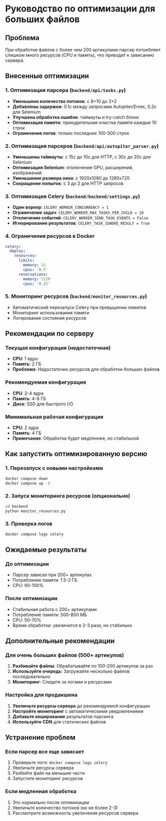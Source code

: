 # Руководство по оптимизации для больших файлов

## Проблема
При обработке файлов с более чем 200 артикулами парсер потребляет слишком много ресурсов (CPU и память), что приводит к зависанию сервера.

## Внесенные оптимизации

### 1. Оптимизация парсера (`backend/api/tasks.py`)
- **Уменьшено количество потоков**: с 8+10 до 3+2
- **Добавлены задержки**: 0.1с между запросами Autopiter/Emex, 0.2с для Selenium
- **Улучшена обработка ошибок**: таймауты и try-catch блоки
- **Оптимизация памяти**: принудительная очистка памяти каждые 10 строк
- **Ограничение логов**: только последние 100-500 строк

### 2. Оптимизация парсеров (`backend/api/autopiter_parser.py`)
- **Уменьшены таймауты**: с 15с до 10с для HTTP, с 30с до 20с для Selenium
- **Оптимизация Selenium**: отключение GPU, расширений, изображений
- **Уменьшение размера окна**: с 1920x1080 до 1280x720
- **Сокращение попыток**: с 3 до 2 для HTTP запросов

### 3. Оптимизация Celery (`backend/backend/settings.py`)
- **Один воркер**: `CELERY_WORKER_CONCURRENCY = 1`
- **Ограничение задач**: `CELERY_WORKER_MAX_TASKS_PER_CHILD = 10`
- **Отключение событий**: `CELERY_WORKER_SEND_TASK_EVENTS = False`
- **Игнорирование результатов**: `CELERY_TASK_IGNORE_RESULT = True`

### 4. Ограничения ресурсов в Docker
```yaml
celery:
  deploy:
    resources:
      limits:
        memory: 1G
        cpus: '0.5'
      reservations:
        memory: 512M
        cpus: '0.25'
```

### 5. Мониторинг ресурсов (`backend/monitor_resources.py`)
- Автоматический перезапуск Celery при превышении лимитов
- Мониторинг использования памяти
- Логирование состояния ресурсов

## Рекомендации по серверу

### Текущая конфигурация (недостаточная)
- **CPU**: 1 ядро
- **Память**: 2 ГБ
- **Проблема**: Недостаточно ресурсов для обработки больших файлов

### Рекомендуемая конфигурация
- **CPU**: 2-4 ядра
- **Память**: 4-8 ГБ
- **Диск**: SSD для быстрого I/O

### Минимальная рабочая конфигурация
- **CPU**: 2 ядра
- **Память**: 4 ГБ
- **Примечание**: Обработка будет медленнее, но стабильной

## Как запустить оптимизированную версию

### 1. Перезапуск с новыми настройками
```bash
docker compose down
docker compose up -d
```

### 2. Запуск мониторинга ресурсов (опционально)
```bash
cd backend
python monitor_resources.py
```

### 3. Проверка логов
```bash
docker compose logs celery
```

## Ожидаемые результаты

### До оптимизации
- Парсер зависал при 200+ артикулах
- Потребление памяти: 1.5-2 ГБ
- CPU: 90-100%

### После оптимизации
- Стабильная работа с 200+ артикулами
- Потребление памяти: 500-800 МБ
- CPU: 50-70%
- Время обработки: увеличится в 2-3 раза, но стабильно

## Дополнительные рекомендации

### Для очень больших файлов (500+ артикулов)
1. **Разбивайте файлы**: Обрабатывайте по 100-200 артикулов за раз
2. **Используйте очередь**: Загружайте несколько файлов последовательно
3. **Мониторинг**: Следите за логами и ресурсами

### Настройка для продакшена
1. **Увеличьте ресурсы сервера** до рекомендуемой конфигурации
2. **Настройте мониторинг** с автоматическими уведомлениями
3. **Добавьте кеширование** результатов парсинга
4. **Используйте CDN** для статических файлов

## Устранение проблем

### Если парсер все еще зависает
1. Проверьте логи: `docker compose logs celery`
2. Увеличьте ресурсы сервера
3. Разбейте файл на меньшие части
4. Запустите мониторинг ресурсов

### Если медленная обработка
1. Это нормально после оптимизации
2. Увеличьте количество потоков (но не более 2-3)
3. Рассмотрите возможность увеличения ресурсов сервера 